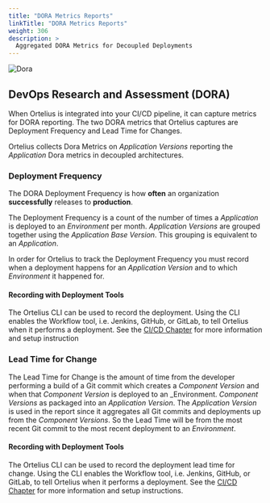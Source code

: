 ```yaml
---
title: "DORA Metrics Reports"
linkTitle: "DORA Metrics Reports"
weight: 306
description: >
  Aggregated DORA Metrics for Decoupled Deployments
---
```


![Dora](/guides/userguide/images/dora.png)

## DevOps Research and Assessment (DORA)

When Ortelius is integrated into your CI/CD pipeline, it can capture metrics for DORA reporting. The two DORA metrics that Ortelius captures are Deployment Frequency and Lead Time for Changes.

Ortelius collects Dora Metrics on _Application Versions_ reporting the _Application_ Dora metrics in decoupled architectures.

### Deployment Frequency

The DORA Deployment Frequency is how **often** an organization **successfully** releases to **production**.

The Deployment Frequency is a count of the number of times a _Application_ is deployed to an _Environment_ per month.  _Application Versions_ are grouped together using the _Application Base Version_.  This grouping is equivalent to an _Application_.

In order for Ortelius to track the Deployment Frequency you must record when a deployment happens for an _Application Version_ and to which _Environment_ it happened for.


#### Recording with Deployment Tools

The Ortelius CLI can be used to record the deployment. Using the CLI enables the Workflow tool, i.e.
Jenkins, GitHub, or GitLab, to tell Ortelius when it performs a deployment. See the [CI/CD Chapter](/guides/userguide/integrations/ci-cd_integrations/) for more information and setup instruction


### Lead Time for Change

The Lead Time for Change is the amount of time from the developer performing a build of a Git commit which creates a _Component Version_ and when that _Component Version_ is deployed to an _Environment.  _Component Versions_ as packaged into an _Application Version_.  The _Application Version_ is used in the report since it aggregates all Git commits and deployments up from the _Component Versions_.  So the Lead Time will be
from the most recent Git commit to the most recent deployment to an _Environment_.

#### Recording with Deployment Tools

The Ortelius CLI can be used to record the deployment lead time for change. Using the CLI enables the Workflow tool, i.e. Jenkins, GitHub, or GitLab, to tell Ortelius when it performs a deployment. See the [CI/CD Chapter](/guides/userguide/integrations/ci-cd_integrations/) for more information and setup instructions.


